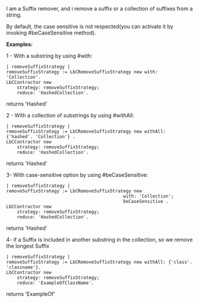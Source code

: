 I am a Suffix remover, and i remove a suffix or a collection of suffixes from a string.

By default, the case sensitive is not respected(you can activate it by invoking #beCaseSensitive method).

**Examples:**

1 - With a substring by using #with:
```Smalltalk
| removeSuffixStrategy |
removeSuffixStrategy := LbCRemoveSuffixStrategy new with: 'Collection'.
LbCContractor new
	strategy: removeSuffixStrategy;
	reduce: 'HashedCollection'.		
```
returns 'Hashed'

2 - With a collection of substrings by using #withAll: 
```smalltalk
| removeSuffixStrategy |
removeSuffixStrategy := LbCRemoveSuffixStrategy new withAll: {'hashed'. 'Collection'} .
LbCContractor new
	strategy: removeSuffixStrategy;
	reduce: 'HashedCollection'.	
``` 
returns 'Hashed'

3- With case-sensitive option by using #beCaseSensitive:
```smalltalk
| removeSuffixStrategy |
removeSuffixStrategy := LbCRemoveSuffixStrategy new 
											with: 'Collection';
											beCaseSensitive .
LbCContractor new
	strategy: removeSuffixStrategy;
	reduce: 'HashedCollection'.
``` 
returns 'Hashed'

4- if a Suffix is included in another substring in the collection, so we remove the longest Suffix 
```smalltalk
| removeSuffixStrategy |
removeSuffixStrategy := LbCRemoveSuffixStrategy new withAll: {'class'. 'classname'}.
LbCContractor new
	strategy: removeSuffixStrategy;
	reduce: 'ExampleOfClassName'.
``` 
returns 'ExampleOf'